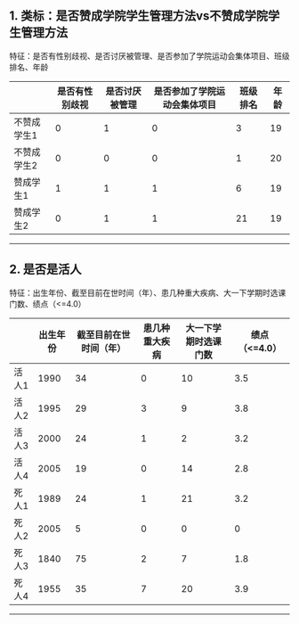 ## 1. 类标：是否赞成学院学生管理方法vs不赞成学院学生管理方法

特征：是否有性别歧视、是否讨厌被管理、是否参加了学院运动会集体项目、班级排名、年龄

|             | 是否有性别歧视 | 是否讨厌被管理 | 是否参加了学院运动会集体项目 | 班级排名 | 年龄 |
| ----------- | -------------- | -------------- | ---------------------------- | -------- | ---- |
| 不赞成学生1 | 0              | 1              | 0                            | 3        | 19   |
| 不赞成学生2 | 0              | 0              | 0                            | 1        | 20   |
| 赞成学生1   | 1              | 1              | 1                            | 6        | 19   |
| 赞成学生2   | 0              | 1              | 1                            | 21       | 19   |

---

## 2. 是否是活人

特征：出生年份、截至目前在世时间（年）、患几种重大疾病、大一下学期时选课门数、绩点（<=4.0）

|       | 出生年份 | 截至目前在世时间（年） | 患几种重大疾病 | 大一下学期时选课门数 | 绩点（<=4.0） |
| ----- | -------- | ---------------------- | -------------- | -------------------- | ------------- |
| 活人1 | 1990     | 34                     | 0              | 10                   | 3.5           |
| 活人2 | 1995     | 29                     | 3              | 9                    | 3.8           |
| 活人3 | 2000     | 24                     | 1              | 2                    | 3.2           |
| 活人4 | 2005     | 19                     | 0              | 14                   | 2.8           |
| 死人1 | 1989     | 24                     | 1              | 21                   | 3.2           |
| 死人2 | 2005     | 5                      | 0              | 0                    | 0             |
| 死人3 | 1840     | 75                     | 2              | 7                    | 1.8           |
| 死人4 | 1955     | 35                     | 7              | 20                   | 3.9           |

---
